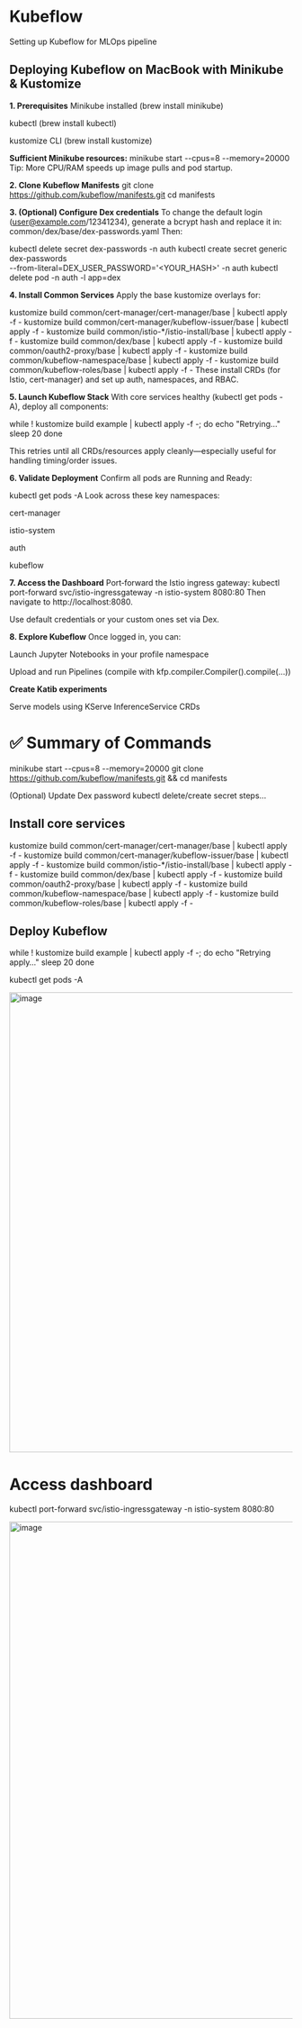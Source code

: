 # Kubeflow
Setting up Kubeflow for MLOps pipeline


## Deploying Kubeflow on MacBook with Minikube & Kustomize
**1. Prerequisites**
Minikube installed (brew install minikube)

kubectl (brew install kubectl)

kustomize CLI (brew install kustomize) 


**Sufficient Minikube resources:**
minikube start --cpus=8 --memory=20000
Tip: More CPU/RAM speeds up image pulls and pod startup.

**2. Clone Kubeflow Manifests**
git clone https://github.com/kubeflow/manifests.git
cd manifests

**3. (Optional) Configure Dex credentials**
To change the default login (user@example.com/12341234), generate a bcrypt hash and replace it in:
common/dex/base/dex-passwords.yaml
Then:


kubectl delete secret dex-passwords -n auth
kubectl create secret generic dex-passwords \
  --from-literal=DEX_USER_PASSWORD='<YOUR_HASH>' -n auth
kubectl delete pod -n auth -l app=dex


**4. Install Common Services**
Apply the base kustomize overlays for:

kustomize build common/cert-manager/cert-manager/base | kubectl apply -f -
kustomize build common/cert-manager/kubeflow-issuer/base | kubectl apply -f -
kustomize build common/istio-*/istio-install/base | kubectl apply -f -
kustomize build common/dex/base | kubectl apply -f -
kustomize build common/oauth2-proxy/base | kubectl apply -f -
kustomize build common/kubeflow-namespace/base | kubectl apply -f -
kustomize build common/kubeflow-roles/base | kubectl apply -f -
These install CRDs (for Istio, cert-manager) and set up auth, namespaces, and RBAC.

**5. Launch Kubeflow Stack**
With core services healthy (kubectl get pods -A), deploy all components:

while ! kustomize build example | kubectl apply -f -; do
  echo "Retrying…"
  sleep 20
done

This retries until all CRDs/resources apply cleanly—especially useful for handling timing/order issues. 


**6. Validate Deployment**
Confirm all pods are Running and Ready:


kubectl get pods -A
Look across these key namespaces:

cert-manager

istio-system

auth

kubeflow

**7. Access the Dashboard**
Port‑forward the Istio ingress gateway:
kubectl port-forward svc/istio-ingressgateway -n istio-system 8080:80
Then navigate to http://localhost:8080.

Use default credentials or your custom ones set via Dex.

**8. Explore Kubeflow**
Once logged in, you can:

Launch Jupyter Notebooks in your profile namespace

Upload and run Pipelines (compile with kfp.compiler.Compiler().compile(...))

**Create Katib experiments**

Serve models using KServe InferenceService CRDs

# ✅ Summary of Commands

minikube start --cpus=8 --memory=20000
git clone https://github.com/kubeflow/manifests.git && cd manifests

(Optional) Update Dex password
kubectl delete/create secret steps...

## Install core services
kustomize build common/cert-manager/cert-manager/base | kubectl apply -f -
kustomize build common/cert-manager/kubeflow-issuer/base | kubectl apply -f -
kustomize build common/istio-*/istio-install/base | kubectl apply -f -
kustomize build common/dex/base | kubectl apply -f -
kustomize build common/oauth2-proxy/base | kubectl apply -f -
kustomize build common/kubeflow-namespace/base | kubectl apply -f -
kustomize build common/kubeflow-roles/base | kubectl apply -f -


## Deploy Kubeflow
while ! kustomize build example | kubectl apply -f -; do
  echo "Retrying apply…"
  sleep 20
done

kubectl get pods -A

<img width="1536" height="817" alt="image" src="https://github.com/user-attachments/assets/17b192ef-6e54-4150-ab8f-692e80211187" />


# Access dashboard
kubectl port-forward svc/istio-ingressgateway -n istio-system 8080:80

<img width="1536" height="883" alt="image" src="https://github.com/user-attachments/assets/172fcd1e-cb5f-4892-86e3-fe85074a17e9" />

